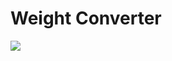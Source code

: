 # Weight Converter

<img src="https://res.cloudinary.com/highflyer910/image/upload/v1597702713/weightc_mmbqld.jpg">